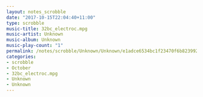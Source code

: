 ```yaml
---
layout: notes_scrobble
date: "2017-10-15T22:04:40+11:00"
type: scrobble
music-title: 32bc_electroc.mpg
music-artist: Unknown
music-album: Unknown
music-play-count: "1"
permalink: /notes/scrobble/Unknown/Unknown/e1adce6534bc1f23470f6b823992911928376af3.html
categories:
- scrobble
- October
- 32bc_electroc.mpg
- Unknown
- Unknown
---
```

